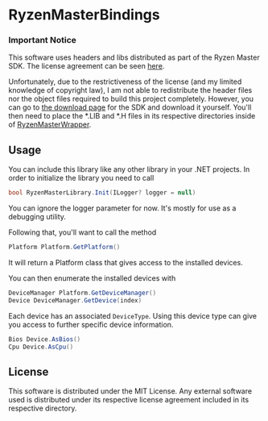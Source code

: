 # RyzenMasterBindings

### Important Notice

This software uses headers and libs distributed as part of the Ryzen Master SDK. The license agreement can be seen [
here](RyzenMasterWrapper/external/ryzenmasterlibs/License.rtf).

Unfortunately, due to the restrictiveness of the license (and my limited knowledge of copyright law), I am not able to
redistribute the header files nor the object files required to build this project completely. However, you can go to [
the download page](https://developer.amd.com/amd-ryzentm-master-monitoring-sdk/) for the SDK and download it yourself.
You'll then need to place the *.LIB and *.H files in its respective directories inside of [
RyzenMasterWrapper](RyzenMasterWrapper/external).

## Usage

You can include this library like any other library in your .NET projects. In order to initialize the library you need
to call

```c#
bool RyzenMasterLibrary.Init(ILogger? logger = null)
```

You can ignore the logger parameter for now. It's mostly for use as a debugging utility.

Following that, you'll want to call the method

````c#
Platform Platform.GetPlatform()
````

It will return a Platform class that gives access to the installed devices.

You can then enumerate the installed devices with

````c#
DeviceManager Platform.GetDeviceManager()
Device DeviceManager.GetDevice(index)
````

Each device has an associated `DeviceType`. Using this device type can give you access to further specific device
information.

````c#
Bios Device.AsBios()
Cpu Device.AsCpu()
````

## License

This software is distributed under the MIT License. Any external software used is distributed under its respective
license agreement included in its respective directory.

